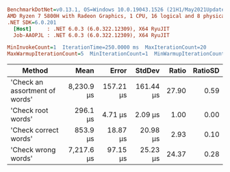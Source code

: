 ``` ini

BenchmarkDotNet=v0.13.1, OS=Windows 10.0.19043.1526 (21H1/May2021Update)
AMD Ryzen 7 5800H with Radeon Graphics, 1 CPU, 16 logical and 8 physical cores
.NET SDK=6.0.201
  [Host]     : .NET 6.0.3 (6.0.322.12309), X64 RyuJIT
  Job-AAOPJL : .NET 6.0.3 (6.0.322.12309), X64 RyuJIT

MinInvokeCount=1  IterationTime=250.0000 ms  MaxIterationCount=20  
MaxWarmupIterationCount=5  MinIterationCount=1  MinWarmupIterationCount=1  

```
|                         Method |       Mean |     Error |    StdDev | Ratio | RatioSD |
|------------------------------- |-----------:|----------:|----------:|------:|--------:|
| &#39;Check an assortment of words&#39; | 8,230.9 μs | 157.21 μs | 161.44 μs | 27.90 |    0.59 |
|             &#39;Check root words&#39; |   296.1 μs |   4.71 μs |   2.09 μs |  1.00 |    0.00 |
|          &#39;Check correct words&#39; |   853.9 μs |  18.87 μs |  20.98 μs |  2.93 |    0.10 |
|            &#39;Check wrong words&#39; | 7,217.6 μs |  97.15 μs |  25.23 μs | 24.37 |    0.28 |
